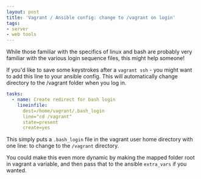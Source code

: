```yaml
---
layout: post
title: 'Vagrant / Ansible config: change to /vagrant on login'
tags:
- server
- web tools
---
```

While those familiar with the specifics of linux and bash are probably very familiar with the various login sequence files, this might help someone!

If you'd like to save some keystrokes after a `vagrant ssh` - you might want to add this line to your ansible config.  This will automatically change directory to the /vagrant folder when you log in.

```yaml
tasks:
  - name: Create redirect for bash login
    lineinfile: 
      dest=/home/vagrant/.bash_login 
      line="cd /vagrant" 
      state=present 
      create=yes
```

This simply puts a `.bash_login` file in the vagrant user home directory with one line: to change to the `/vagrant` directory.  

You could make this even more dynamic by making the mapped folder root in vagrant a variable, and then pass that to the ansible `extra_vars` if you wanted.
